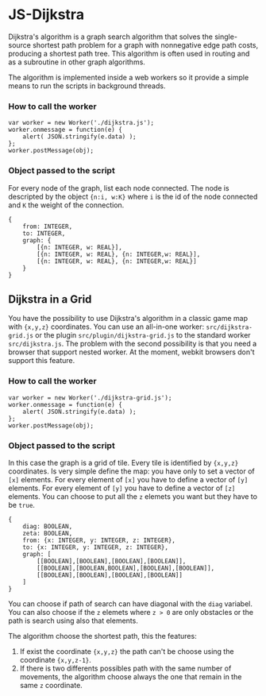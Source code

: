 # JS-Dijkstra

Dijkstra's algorithm is a graph search algorithm that solves the single-source shortest path problem for a graph with nonnegative edge path costs, producing a shortest path tree. This algorithm is often used in routing and as a subroutine in other graph algorithms.

The algorithm is implemented inside a web workers so it provide a simple means to run the scripts in background threads.

### How to call the worker

	var worker = new Worker('./dijkstra.js');
	worker.onmessage = function(e) {
		alert( JSON.stringify(e.data) );
	};
	worker.postMessage(obj);

### Object passed to the script

For every node of the graph, list each node connected. The node is descripted by the object `{n:i, w:K}` where `i` is the id of the node connected and `K` the weight of the connection.

	{
		from: INTEGER,
		to: INTEGER,
		graph: {
			[{n: INTEGER, w: REAL}],
			[{n: INTEGER, w: REAL}, {n: INTEGER,w: REAL}],
			[{n: INTEGER, w: REAL}, {n: INTEGER,w: REAL}]
		}
	}

## Dijkstra in a Grid

You have the possibility to use Dijkstra's algorithm in a classic game map with `{x,y,z}` coordinates.
You can use an all-in-one worker: `src/dijkstra-grid.js` or the plugin `src/plugin/dijkstra-grid.js` to the standard worker `src/dijkstra.js`. The problem with the second possibility is that you need a browser that support nested worker. At the moment, webkit browsers don't support this feature.

### How to call the worker

	var worker = new Worker('./dijkstra-grid.js');
	worker.onmessage = function(e) {
		alert( JSON.stringify(e.data) );
	};
	worker.postMessage(obj);

### Object passed to the script

In this case the graph is a grid of tile. Every tile is identified by `{x,y,z}` coordinates. Is very simple define the map: you have only to set a vector of `[x]` elements. For every element of `[x]` you have to define a vector of `[y]` elements. For every element of `[y]` you have to define a vector of `[z]` elements. You can choose to put all the `z` elemets you want but they have to be `true`.

	{
		diag: BOOLEAN,
		zeta: BOOLEAN,
		from: {x: INTEGER, y: INTEGER, z: INTEGER},
		to: {x: INTEGER, y: INTEGER, z: INTEGER},
		graph: [
			[[BOOLEAN],[BOOLEAN],[BOOLEAN],[BOOLEAN]],
			[[BOOLEAN],[BOOLEAN,BOOLEAN],[BOOLEAN],[BOOLEAN]],
			[[BOOLEAN],[BOOLEAN],[BOOLEAN],[BOOLEAN]]
		]
	}

You can choose if path of search can have diagonal with the `diag` variabel. You can also choose if the `z` elemets where `z > 0` are only obstacles or the path is search using also that elements.

The algorithm choose the shortest path, this the features:

1.  If exist the coordinate `{x,y,z}` the path can't be choose using the coordinate `{x,y,z-1}`.
2.  If there is two differents possibles path with the same number of movements, the algorithm choose always the one that remain in the same `z` coordinate.
